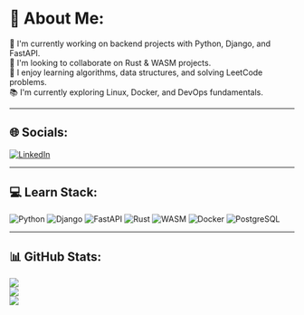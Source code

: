 # 💫 About Me:
🌱 I'm currently working on backend projects with Python, Django, and FastAPI.  
🤝 I'm looking to collaborate on Rust & WASM projects.  
💬 I enjoy learning algorithms, data structures, and solving LeetCode problems.  
📚 I'm currently exploring Linux, Docker, and DevOps fundamentals.  

---

## 🌐 Socials:
[![LinkedIn](https://img.shields.io/badge/LinkedIn-%230077B5.svg?logo=linkedin&logoColor=white)](https://linkedin.com/in/www.linkedin.com/in/aslbek-mominov-547926379) 
  
---

## 💻 Learn Stack:
![Python](https://img.shields.io/badge/python-%233776AB.svg?style=for-the-badge&logo=python&logoColor=white)
![Django](https://img.shields.io/badge/django-%23092E20.svg?style=for-the-badge&logo=django&logoColor=white)
![FastAPI](https://img.shields.io/badge/FastAPI-009688?style=for-the-badge&logo=fastapi&logoColor=white)
![Rust](https://img.shields.io/badge/rust-%23000000.svg?style=for-the-badge&logo=rust&logoColor=white)
![WASM](https://img.shields.io/badge/WebAssembly-654FF0.svg?style=for-the-badge&logo=webassembly&logoColor=white)
![Docker](https://img.shields.io/badge/docker-%230db7ed.svg?style=for-the-badge&logo=docker&logoColor=white)
![PostgreSQL](https://img.shields.io/badge/postgres-%23316192.svg?style=for-the-badge&logo=postgresql&logoColor=white)

---

## 📊 GitHub Stats:
![](https://github-readme-stats.vercel.app/api?username=Asliddin429&theme=dark&hide_border=false&include_all_commits=true&count_private=true)  
![](https://github-readme-streak-stats.herokuapp.com/?user=Asliddin429&theme=dark&hide_border=false)  
![](https://github-readme-stats.vercel.app/api/top-langs/?username=Asliddin429&theme=dark&hide_border=false&layout=compact)
